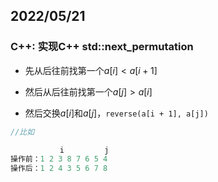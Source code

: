 ## 2022/05/21

### C++: 实现C++ std::next_permutation

- 先从后往前找第一个$a[i] < a[i + 1]$

- 然后从后往前找第一个$a[j] > a[i]$
- 然后交换$a[i]$和$a[j]$，`reverse(a[i + 1], a[j])`

```c++
//比如

	       i         j
操作前：1 2 3 8 7 6 5 4
操作后：1 2 4 3 5 6 7 8
```

